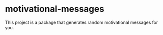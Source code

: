 # motivational-messages
This project is a package that generates random motivational messages for you.
